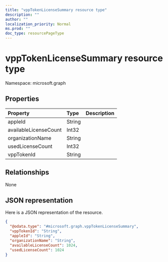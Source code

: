 ```yaml
---
title: "vppTokenLicenseSummary resource type"
description: ""
author: ""
localization_priority: Normal
ms.prod: ""
doc_type: resourcePageType
---
```


# vppTokenLicenseSummary resource type


Namespace: microsoft.graph



## Properties
|Property|Type|Description|
|:---|:---|:---|
|appleId|String||
|availableLicenseCount|Int32||
|organizationName|String||
|usedLicenseCount|Int32||
|vppTokenId|String||

## Relationships
None

## JSON representation
Here is a JSON representation of the resource.
<!-- {
  "blockType": "resource",
  "@odata.type": "microsoft.graph.vppTokenLicenseSummary"
}
-->
``` json
{
  "@odata.type": "#microsoft.graph.vppTokenLicenseSummary",
  "vppTokenId": "String",
  "appleId": "String",
  "organizationName": "String",
  "availableLicenseCount": 1024,
  "usedLicenseCount": 1024
}
```

